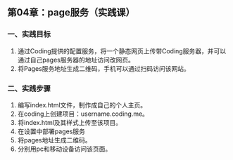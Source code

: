 ## 第04章：page服务（实践课）

### 一、实践目标

1. 通过Coding提供的配置服务，将一个静态网页上传带Coding服务器，并可以通过自己pages服务器的地址访问改网页。
2. 将Pages服务地址生成二维码，手机可以通过扫码访问该网站。

### 二、实践步骤

1. 编写index.html文件，制作成自己的个人主页。
2. 在coding上创建项目：username.coding.me。
3. 将index.html及其样式上传至该项目。
4. 在设置中部署pages服务
5. 将pages地址生成二维码。
6. 分别用pc和移动设备访问该页面。


